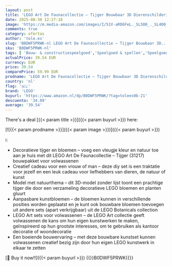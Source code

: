 ```yaml
---
layout: post
title: 'LEGO Art De Faunacollectie – Tijger Bouwbaar 3D Dierenschilderij met Decoratieve Bloemen van Botanicals - DIY Woondecoratie en Bouwpakket voor Volwassenen - Creatief Cadeau voor Vrouw of Man 31217'
date: 2025-08-30 12:27:18
image: 'https://m.media-amazon.com/images/I/51V-aRD6FeL._SL500_._SL400_.jpg'
comments: true
category: ofertas
author: 'tole.es'
slug: 'B0DWF5PRWK-nl LEGO Art De Faunacollectie – Tijger Bouwbaar 3D...'
sku: 'B0DWF5PRWK-nl'
tags: [ 'Bouw- & constructiespeelgoed','Speelgoed & spellen','Speelgoedbouwsets','lego','🇳🇱', ]
actualPrice: 39.54 EUR
currency: EUR
price: 39.54
comparePrice: 59.99 EUR
prodname: 'LEGO Art De Faunacollectie – Tijger Bouwbaar 3D Dierenschilderij met Decoratieve Bloemen van Botanicals - DIY Woondecoratie en Bouwpakket voor Volwassenen - Creatief Cadeau voor Vrouw of Man 31217'
country: 'nl'
flag: '🇳🇱'
brand: 'LEGO'
buyurl: 'https://www.amazon.nl/dp/B0DWF5PRWK/?tag=tolees0b-21'
descuento: '34.09'
average: '39.54'
---
```


There's a deal [{{< param title >}}]({{< param buyurl >}})  here:

[![{{< param prodname >}}]({{< param image >}})]({{< param buyurl >}})

ℹ️:

- Decoratieve tijger en bloemen – voeg een vleugje kleur en natuur toe aan je huis met dit LEGO Art De Faunacollectie – Tijger (31217) bouwpakket voor volwassenen
- Creatief cadeau voor een vrouw of man – deze diy set is een traktatie voor jezelf en een leuk cadeau voor liefhebbers van dieren, de natuur of kunst
- Model met natuurthema – dit 3D-model zonder lijst toont een prachtige tijger die door een verzameling decoratieve LEGO bloemen en planten gluurt
- Aanpasbare kunstbloemen – de bloemen kunnen in verschillende posities worden geplaatst en je kunt ook bouwbare bloemen toevoegen uit andere sets (apart verkrijgbaar) uit de LEGO Botanicals collection
- LEGO Art sets voor volwassenen – de LEGO Art collectie geeft volwassenen de kans om hun eigen kunstwerken te maken, geïnspireerd op hun grootste interesses, om te gebruiken als kantoor decoratie of woondecoratie
- Een boeiende bouwervaring – met deze bouwbare kunstset kunnen volwassenen creatief bezig zijn door hun eigen LEGO kunstwerk in elkaar te zetten

[🛒 Buy it now!!]({{< param buyurl >}})
{{<world>}}B0DWF5PRWK{{</world>}}
